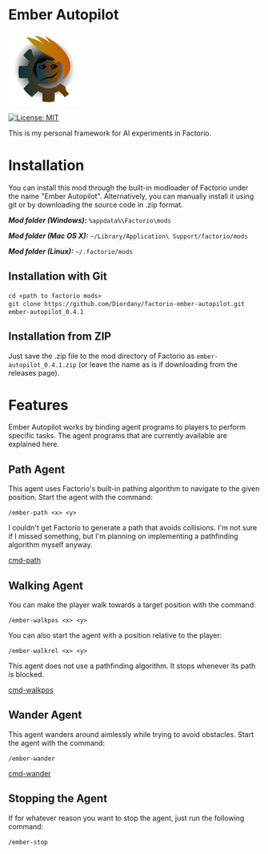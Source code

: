 # Ember Autopilot

![thumbnail](thumbnail.png)

[![License: MIT](https://img.shields.io/badge/License-MIT-yellow.svg)](https://opensource.org/licenses/MIT)

This is my personal framework for AI experiments in Factorio.

# Installation

You can install this mod through the built-in modloader of Factorio under the name "Ember Autopilot". Alternatively, you can manually install it using git or by downloading the source code in .zip format.

***Mod folder (Windows):*** `%appdata%\Factorio\mods`

***Mod folder (Mac OS X):*** `~/Library/Application\ Support/factorio/mods`

***Mod folder (Linux):*** `~/.factorio/mods`

## Installation with Git

```
cd <path to factorio mods>
git clone https://github.com/Diordany/factorio-ember-autopilot.git ember-autopilot_0.4.1
```

## Installation from ZIP

Just save the .zip file to the mod directory of Factorio as `ember-autopilot_0.4.1.zip` (or leave the name as is if downloading from the releases page).

# Features

Ember Autopilot works by binding agent programs to players to perform specific tasks. The agent programs that are currently available are explained here.

## Path Agent

This agent uses Factorio's built-in pathing algorithm to navigate to the given position. Start the agent with the command:

```
/ember-path <x> <y>
```

I couldn't get Factorio to generate a path that avoids collisions. I'm not sure if I missed something, but I'm planning on implementing a pathfinding algorithm myself anyway.

[cmd-path](https://github.com/Diordany/factorio-ember-autopilot/assets/54911023/bf298922-2cdb-4a44-a012-029242a7da81)

## Walking Agent

You can make the player walk towards a target position with the command:

```
/ember-walkpos <x> <y>
```

You can also start the agent with a position relative to the player:

```
/ember-walkrel <x> <y>
```

This agent does not use a pathfinding algorithm. It stops whenever its path is blocked.

[cmd-walkpos](https://github.com/Diordany/factorio-ember-autopilot/assets/54911023/dbbb233f-3038-4a63-bcfc-60cab858f53f)

## Wander Agent

This agent wanders around aimlessly while trying to avoid obstacles. Start the agent with the command:

```
/ember-wander
```

[cmd-wander](https://github.com/Diordany/factorio-ember-autopilot/assets/54911023/077d72ad-4ad5-42df-9d37-89cff2bfd264)

## Stopping the Agent

If for whatever reason you want to stop the agent, just run the following command:

```
/ember-stop
```